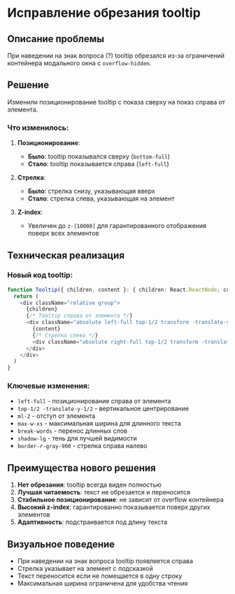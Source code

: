 # Исправление обрезания tooltip

## Описание проблемы

При наведении на знак вопроса (?) tooltip обрезался из-за ограничений контейнера модального окна с `overflow-hidden`.

## Решение

Изменили позиционирование tooltip с показа сверху на показ справа от элемента.

### Что изменилось:

1. **Позиционирование**:
   - **Было**: tooltip показывался сверху (`bottom-full`)
   - **Стало**: tooltip показывается справа (`left-full`)

2. **Стрелка**:
   - **Было**: стрелка снизу, указывающая вверх
   - **Стало**: стрелка слева, указывающая на элемент

3. **Z-index**:
   - Увеличен до `z-[10000]` для гарантированного отображения поверх всех элементов

## Техническая реализация

### Новый код tooltip:
```typescript
function Tooltip({ children, content }: { children: React.ReactNode; content: string }) {
  return (
    <div className="relative group">
      {children}
      {/* Tooltip справа от элемента */}
      <div className="absolute left-full top-1/2 transform -translate-y-1/2 ml-2 px-3 py-2 bg-gray-900 text-white text-sm rounded-lg opacity-0 group-hover:opacity-100 transition-opacity duration-200 pointer-events-none max-w-xs z-[10000] break-words shadow-lg">
        {content}
        {/* Стрелка слева */}
        <div className="absolute right-full top-1/2 transform -translate-y-1/2 border-4 border-transparent border-r-gray-900"></div>
      </div>
    </div>
  )
}
```

### Ключевые изменения:
- `left-full` - позиционирование справа от элемента
- `top-1/2 -translate-y-1/2` - вертикальное центрирование
- `ml-2` - отступ от элемента
- `max-w-xs` - максимальная ширина для длинного текста
- `break-words` - перенос длинных слов
- `shadow-lg` - тень для лучшей видимости
- `border-r-gray-900` - стрелка справа налево

## Преимущества нового решения

1. **Нет обрезания**: tooltip всегда виден полностью
2. **Лучшая читаемость**: текст не обрезается и переносится
3. **Стабильное позиционирование**: не зависит от overflow контейнера
4. **Высокий z-index**: гарантированно показывается поверх других элементов
5. **Адаптивность**: подстраивается под длину текста

## Визуальное поведение

- При наведении на знак вопроса tooltip появляется справа
- Стрелка указывает на элемент с подсказкой
- Текст переносится если не помещается в одну строку
- Максимальная ширина ограничена для удобства чтения
